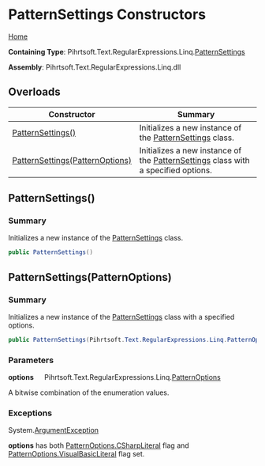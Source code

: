 # PatternSettings Constructors

[Home](../../../../../../README.md)

**Containing Type**: Pihrtsoft\.Text\.RegularExpressions\.Linq\.[PatternSettings](../README.md)

**Assembly**: Pihrtsoft\.Text\.RegularExpressions\.Linq\.dll

## Overloads

| Constructor | Summary |
| ----------- | ------- |
| [PatternSettings()](#Pihrtsoft_Text_RegularExpressions_Linq_PatternSettings__ctor) | Initializes a new instance of the [PatternSettings](../README.md) class\. |
| [PatternSettings(PatternOptions)](#Pihrtsoft_Text_RegularExpressions_Linq_PatternSettings__ctor_Pihrtsoft_Text_RegularExpressions_Linq_PatternOptions_) | Initializes a new instance of the [PatternSettings](../README.md) class with a specified options\. |

## PatternSettings\(\) <a name="Pihrtsoft_Text_RegularExpressions_Linq_PatternSettings__ctor"></a>

### Summary

Initializes a new instance of the [PatternSettings](../README.md) class\.

```csharp
public PatternSettings()
```

## PatternSettings\(PatternOptions\) <a name="Pihrtsoft_Text_RegularExpressions_Linq_PatternSettings__ctor_Pihrtsoft_Text_RegularExpressions_Linq_PatternOptions_"></a>

### Summary

Initializes a new instance of the [PatternSettings](../README.md) class with a specified options\.

```csharp
public PatternSettings(Pihrtsoft.Text.RegularExpressions.Linq.PatternOptions options)
```

### Parameters

**options** &emsp; Pihrtsoft\.Text\.RegularExpressions\.Linq\.[PatternOptions](../../PatternOptions/README.md)

A bitwise combination of the enumeration values\.

### Exceptions

System\.[ArgumentException](https://docs.microsoft.com/en-us/dotnet/api/system.argumentexception)

**options** has both [PatternOptions.CSharpLiteral](../../PatternOptions/CSharpLiteral/README.md) flag and [PatternOptions.VisualBasicLiteral](../../PatternOptions/VisualBasicLiteral/README.md) flag set\.

